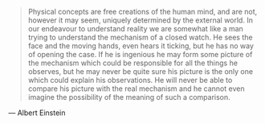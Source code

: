 > Physical concepts are free creations of the human mind, and are not, however it may seem, uniquely determined by the external world. In our endeavour to understand reality we are somewhat like a man trying to understand the mechanism of a closed watch. He sees the face and the moving hands, even hears it ticking, but he has no way of opening the case. If he is ingenious he may form some picture of the mechanism which could be responsible for all the things he observes, but he may never be quite sure his picture is the only one which could explain his observations. He will never be able to compare his picture with the real mechanism and he cannot even imagine the possibility of the meaning of such a comparison.

— Albert Einstein
